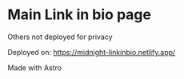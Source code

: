 # Main Link in bio page

Others not deployed for privacy 

Deployed on:
https://midnight-linkinbio.netlify.app/

Made with Astro
